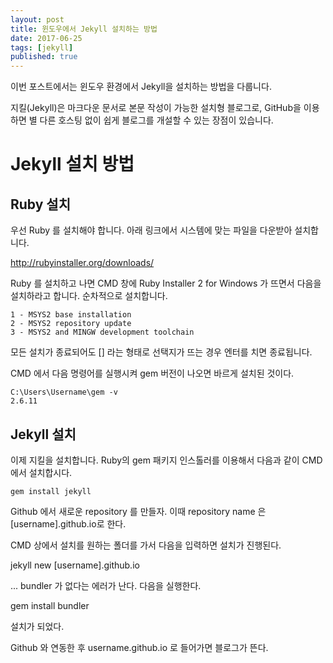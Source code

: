 ```yaml
---
layout: post  
title: 윈도우에서 Jekyll 설치하는 방법  
date: 2017-06-25  
tags: [jekyll]  
published: true
---
```


이번 포스트에서는 윈도우 환경에서 Jekyll을 설치하는 방법을 다룹니다.

지킬(Jekyll)은 마크다운 문서로 본문 작성이 가능한 설치형 블로그로, GitHub을 이용하면 별 다른 호스팅 없이 쉽게 블로그를 개설할 수 있는 장점이 있습니다.


# Jekyll 설치 방법


## Ruby 설치

우선 Ruby 를 설치해야 합니다. 아래 링크에서 시스템에 맞는 파일을 다운받아 설치합니다.

http://rubyinstaller.org/downloads/


Ruby 를 설치하고 나면 CMD 창에 Ruby Installer 2 for Windows 가 뜨면서 다음을 설치하라고 합니다. 순차적으로 설치합니다.

```
1 - MSYS2 base installation
2 - MSYS2 repository update
3 - MSYS2 and MINGW development toolchain
```

모든 설치가 종료되어도 [] 라는 형태로 선택지가 뜨는 경우 엔터를 치면 종료됩니다.


CMD 에서 다음 명령어를 실행시켜 gem 버전이 나오면 바르게 설치된 것이다.

```
C:\Users\Username\gem -v
2.6.11
```


## Jekyll 설치

이제 지킬을 설치합니다. Ruby의 gem 패키지 인스톨러를 이용해서 다음과 같이 CMD에서 설치합시다.

```
gem install jekyll
```






Github 에서 새로운 repository 를 만들자.
이때 repository name 은 [username].github.io로 한다.


CMD 상에서 설치를 원하는 폴더를 가서 다음을 입력하면 설치가 진행된다.

jekyll new [username].github.io


... bundler 가 없다는 에러가 난다. 다음을 실행한다.

gem install bundler



설치가 되었다.

Github 와 연동한 후 username.github.io 로 들어가면 블로그가 뜬다.
